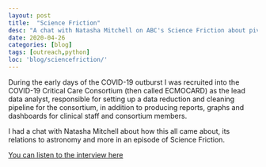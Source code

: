 ```yaml
---
layout: post
title:  "Science Friction"
desc: "A chat with Natasha Mitchell on ABC's Science Friction about pivoting to COVID-19 research."
date: 2020-04-26
categories: [blog]
tags: [outreach,python]
loc: 'blog/sciencefriction/'
---
```


During the early days of the COVID-19 outburst I was recruited into the COVID-19 Critical Care Consortium
(then called ECMOCARD) as the lead data analyst, responsible for setting up a data reduction and cleaning pipeline
for the consortium, in addition to producing reports, graphs and dashboards for clinical staff and consortium members.

I had a chat with Natasha Mitchell about how this all came about, its relations to astronomy and more in an
episode of Science Friction. 

[You can listen to the interview here](https://www.abc.net.au/radionational/programs/sciencefriction/12181554)